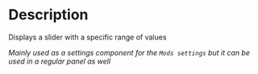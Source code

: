 # Description
Displays a slider with a specific range of values

_Mainly used as a settings component for the `Mods settings` but it can be used in a regular panel as well_